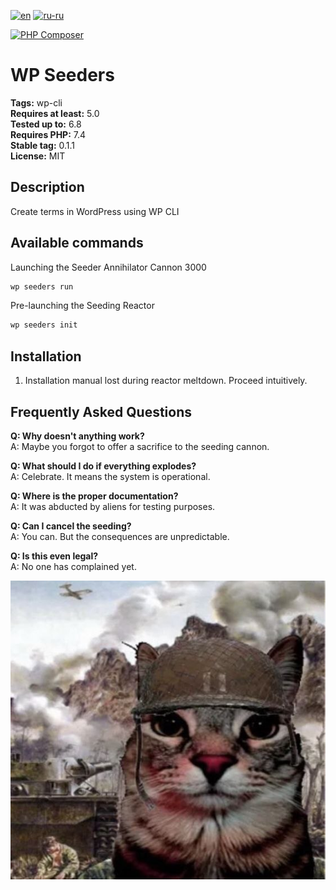 [![en](https://img.shields.io/badge/lang-en-red.svg)](https://github.com/aigen31/wp-seeders/blob/master/README.md)
[![ru-ru](https://img.shields.io/badge/lang-ru--ru-green.svg)](https://github.com/aigen31/wp-seeders/blob/master/README.ru-ru.md)

[![PHP Composer](https://github.com/aigen31/wp-seeders/actions/workflows/php.yml/badge.svg)](https://github.com/aigen31/wp-seeders/actions/workflows/php.yml)

# WP Seeders

**Tags:** wp-cli  
**Requires at least:** 5.0  
**Tested up to:** 6.8  
**Requires PHP:** 7.4  
**Stable tag:** 0.1.1  
**License:** MIT

## Description

Create terms in WordPress using WP CLI

## Available commands

Launching the Seeder Annihilator Cannon 3000

```bash
wp seeders run
```

Pre-launching the Seeding Reactor

```bash
wp seeders init
```

## Installation

1. Installation manual lost during reactor meltdown. Proceed intuitively.

## Frequently Asked Questions

**Q: Why doesn't anything work?**  
A: Maybe you forgot to offer a sacrifice to the seeding cannon.

**Q: What should I do if everything explodes?**  
A: Celebrate. It means the system is operational.

**Q: Where is the proper documentation?**  
A: It was abducted by aliens for testing purposes.

**Q: Can I cancel the seeding?**  
A: You can. But the consequences are unpredictable.

**Q: Is this even legal?**  
A: No one has complained yet.

![Preview](preview.jpg)

